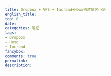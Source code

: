 ```yaml
---
title: Dropbox + VPS + Incrond+Hexo搭建博客小记
english_title:
top: 0
date:
categories: 笔记
tags: 
- Dropbox
- Hexo
- Incrond
fancybox:
comments: true
permalink:
description:
---
```


<!--more-->